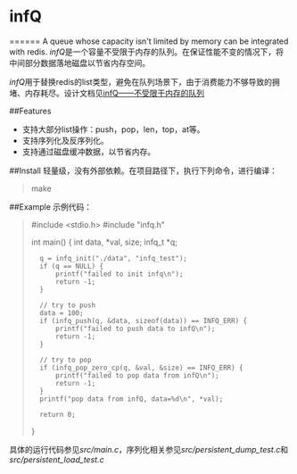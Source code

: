 # infQ
======
A queue whose capacity isn't limited by memory can be integrated with redis.
*infQ*是一个容量不受限于内存的队列。在保证性能不变的情况下，将中间部分数据落地磁盘以节省内存空间。


*infQ*用于替换redis的list类型，避免在队列场景下，由于消费能力不够导致的拥堵、内存耗尽。设计文档见[infQ——不受限于内存的队列](http://blog.csdn.net/chosen0ne/article/details/50766895)

##Features
* 支持大部分list操作：push，pop，len，top，at等。
* 支持序列化及反序列化。
* 支持通过磁盘缓冲数据，以节省内存。

##Install
轻量级，没有外部依赖。在项目路径下，执行下列命令，进行编译：
> make

##Example
示例代码：
>   #include <stdio.h>
>   #include "infq.h"
>   
>   int main() {
>       int     data, *val, size;
>       infq_t  *q;
>       
>       q = infq_init("./data", "infq_test");
>       if (q == NULL) {
>           printf("failed to init infq\n");
>           return -1;
>       }
>       
>       // try to push
>       data = 100;
>       if (infq_push(q, &data, sizeof(data)) == INFQ_ERR) {
>           printf("failed to push data to infQ\n");
>           return -1;
>       }
>       
>       // try to pop
>       if (infq_pop_zero_cp(q, &val, &size) == INFQ_ERR) {
>           printf("failed to pop data from infQ\n");
>           return -1;
>       }
>       printf("pop data from infQ, data=%d\n", *val);
>       
>       return 0;
>   }


具体的运行代码参见*src/main.c*，序列化相关参见*src/persistent_dump_test.c*和*src/persistent_load_test.c*
